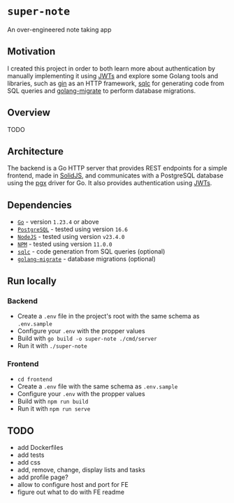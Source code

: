 # `super-note`

An over-engineered note taking app

## Motivation

I created this project in order to both learn more about authentication by manually
implementing it using [JWTs](https://jwt.io/) and explore some Golang tools and
libraries, such as [gin](https://github.com/gin-gonic/gin) as an HTTP framework,
[sqlc](https://sqlc.dev/) for generating code from SQL queries and
[golang-migrate](https://github.com/golang-migrate/migrate) to perform database migrations.

## Overview

TODO

## Architecture

The backend is a Go HTTP server that provides REST endpoints for a simple frontend,
made in [SolidJS](https://www.solidjs.com/), and communicates with a PostgreSQL
database using the [pgx](https://github.com/jackc/pgx) driver for Go.
It also provides authentication using [JWTs](https://jwt.io/).

## Dependencies

- [`Go`](https://go.dev/) - version `1.23.4` or above
- [`PostgreSQL`](https://www.postgresql.org/) - tested using version `16.6`
- [`NodeJS`](https://docs.npmjs.com/downloading-and-installing-node-js-and-npm) - tested using version `v23.4.0`
- [`NPM`](https://docs.npmjs.com/downloading-and-installing-node-js-and-npm) - tested using version `11.0.0`
- [`sqlc`](https://sqlc.dev/) - code generation from SQL queries (optional)
- [`golang-migrate`](https://github.com/golang-migrate/migrate) - database migrations (optional)

## Run locally

### Backend

- Create a `.env` file in the project's root with the same schema as `.env.sample`
- Configure your `.env` with the propper values
- Build with `go build -o super-note ./cmd/server`
- Run it with `./super-note`

### Frontend

- `cd frontend`
- Create a `.env` file  with the same schema as `.env.sample`
- Configure your `.env` with the propper values
- Build with `npm run build`
- Run it with `npm run serve`

## TODO

- add Dockerfiles
- add tests
- add css
- add, remove, change, display lists and tasks
- add profile page?
- allow to configure host and port for FE
- figure out what to do with FE readme
